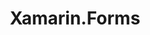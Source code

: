 ---
title: Xamarin.Forms
layout: category
permalink: /categories/xamarinforms/
taxonomy: Xamarin.Forms
tagbar: true
tagbar_sticky: true
---